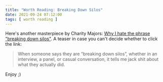```yaml
---
title: "Worth Reading: Breaking Down Silos"
date: 2021-09-24 07:12:00
tags: [ worth reading ]
---
```

Here's another masterpiece by Charity Majors: [Why I hate the phrase "breaking down silos"](https://charity.wtf/2021/08/27/why-i-hate-the-phrase-breaking-down-silos/). A teaser in case you can't decide whether to click the link:

> When someone says they are “breaking down silos”, whether in an interview, a panel, or casual conversation, it tells me jack shit about what they actually did.

Enjoy ;)
